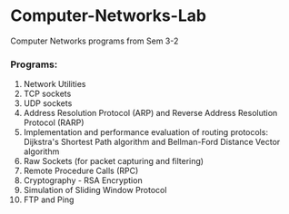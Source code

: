 # Computer-Networks-Lab
Computer Networks programs from Sem 3-2

### Programs:

1. Network Utilities
2. TCP sockets
3. UDP sockets
4. Address Resolution Protocol (ARP) and Reverse Address Resolution Protocol (RARP)
5. Implementation and performance evaluation of routing protocols: Dijkstra's Shortest Path algorithm and Bellman-Ford Distance Vector algorithm
6. Raw Sockets (for packet capturing and filtering)
7. Remote Procedure Calls (RPC)
8. Cryptography - RSA Encryption
9. Simulation of Sliding Window Protocol
10. FTP and Ping
